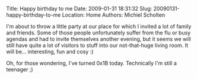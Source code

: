 Title: Happy birthday to me
Date: 2009-01-31 18:31:32
Slug: 20090131-happy-birthday-to-me
Location: Home
Authors: Michiel Scholten

<p>I'm about to throw a little party at our place for which I invited a lot of family and friends. Some of those people unfortunately suffer from the flu or busy agendas and had to invite themselves another evening, but it seems we will still have quite a lot of visitors to stuff into our not-that-huge living room. It will be... interesting, fun and cosy :)</p>

<p>Oh, for those wondering, I've turned 0x1B today. Technically I'm still a teenager ;)</p>